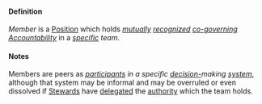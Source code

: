 #### Definition

*Member* is a [Position](https://github.com/gcassel/Modular-Organization-Terminology/blob/JOBranch/terms/position.md) which holds *[mutually](https://github.com/gcassel/Modular-Organization-Terminology/blob/master/terms/mutual.md) [recognized](https://github.com/gcassel/Modular-Organization-Terminology/blob/master/terms/recognize.md) [co-governing](https://github.com/gcassel/Modular-Organization-Terminology/blob/master/terms/govern.md) [Accountability](https://github.com/gcassel/Modular-Organization-Terminology/blob/JOBranch/terms/accountability.md)* in a *[specific](https://github.com/gcassel/Modular-Organization-Terminology/blob/master/terms/specific.md) team.*

#### Notes

Members are peers as *[participants](https://github.com/gcassel/Modular-Organization-Terminology/blob/master/terms/participate.md) in a specific [decision-](https://github.com/gcassel/Modular-Organization-Terminology/blob/master/terms/decision.md)making [system](https://github.com/gcassel/Modular-Organization-Terminology/blob/master/terms/system.md)*, although that system may be informal and may be overruled or even dissolved if [Stewards](https://github.com/gcassel/Modular-Organization-Terminology/blob/JOBranch/terms/steward.md) have [delegated](https://github.com/gcassel/Modular-Organization-Terminology/blob/master/terms/delegate.md) the [authority](https://github.com/gcassel/Modular-Organization-Terminology/blob/master/terms/authority.md) which the team holds.
